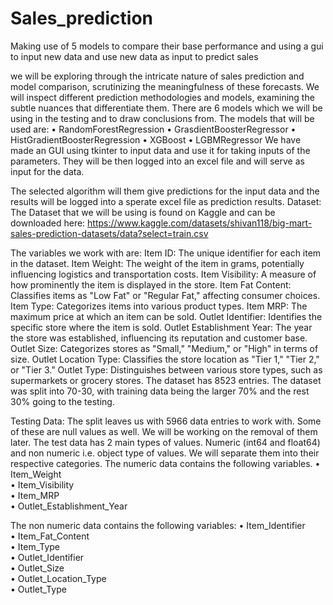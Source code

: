 # Sales_prediction
Making use of 5 models to compare their base performance and using a gui to input new data and use new data as input to predict sales

we will be exploring through the intricate nature of sales prediction and model comparison, scrutinizing the meaningfulness of these forecasts. We will inspect different prediction methodologies and models, examining the subtle nuances that differentiate them. 
There are 6 models which we will be using in the testing and to draw conclusions from. The models that will be used are:
•	RandomForestRegression
•	GrasdientBoosterRegressor
•	HistGradientBoosterRegression
•	XGBoost
•	LGBMRegressor
We have made an GUI using tkinter to input data and use it for taking inputs of the parameters. They will be then logged into an excel file and will serve as input for the data.

The selected algorithm will them give predictions for the input data and the results will be logged into a sperate excel file as prediction results.
Dataset: 
The Dataset that we will be using is found on Kaggle and can be downloaded here:
https://www.kaggle.com/datasets/shivan118/big-mart-sales-prediction-datasets/data?select=train.csv

The variables we work with are:
Item ID: The unique identifier for each item in the dataset.
Item Weight: The weight of the item in grams, potentially influencing logistics and transportation costs.
Item Visibility: A measure of how prominently the item is displayed in the store.
Item Fat Content: Classifies items as "Low Fat" or "Regular Fat," affecting consumer choices.
Item Type: Categorizes items into various product types.
Item MRP: The maximum price at which an item can be sold.
Outlet Identifier: Identifies the specific store where the item is sold.
Outlet Establishment Year: The year the store was established, influencing its reputation and customer base.
Outlet Size: Categorizes stores as "Small," "Medium," or "High" in terms of size.
Outlet Location Type: Classifies the store location as "Tier 1," "Tier 2," or "Tier 3."
Outlet Type: Distinguishes between various store types, such as supermarkets or grocery stores.
The dataset has 8523 entries. The dataset was split into 70-30, with training data being the larger 70% and the rest 30% going to the testing. 

Testing Data:
The split leaves us with 5966 data entries to work with. Some of these are null values as well. We will be working on the removal of them later.
The test data has 2 main types of values. Numeric (int64 and float64) and non numeric i.e. object type of values. We will separate them into their respective categories. 
The numeric data contains the following variables.
•	Item_Weight	    
•	Item_Visibility	  
•	Item_MRP  	  
•	Outlet_Establishment_Year  

The non numeric data contains the following variables:
•	Item_Identifier	  
•	Item_Fat_Content	  
•	Item_Type	  
•	Outlet_Identifier	  
•	Outlet_Size	  
•	Outlet_Location_Type	  
•	Outlet_Type  
